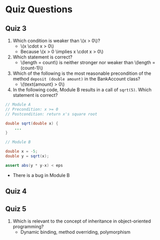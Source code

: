 # Quiz Questions

## Quiz 3
1. Which condition is weaker than \\(x > 0\\)?
    * \\(x \cdot x > 0\\)
    * Because \\(x > 0 \implies x \cdot x > 0\\)
2. Which statement is correct?
    * \\(length = count\\) is neither stronger nor weaker than \\(length = (count-1)\\)
3. Which of the following is the most reasonable precondition of the method `deposit (double amount)` in the BankAccount class?
    * \\(\text{amount} > 0\\)
4. In the following code, Module B results in a call of `sqrt(5)`. Which statement is correct?
```java
// Module A
// Precondition: x >= 0
// Postcondition: return x's square root

double sqrt(double x) {
    ...
}
```

```java
// Module B

double x = -5;
double y = sqrt(x);

assert abs(y * y-x) < eps
```
- There is a bug in Module B

## Quiz 4

## Quiz 5
1. Which is relevant to the concept of inheritance in object-oriented programming?
    * Dynamic binding, method overriding, polymorphism